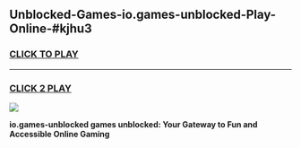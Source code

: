 
## Unblocked-Games-io.games-unblocked-Play-Online-#kjhu3
<h3>
<a href="https://premium.freeplayer.one?title=io.games-unblocked&ref=27F">CLICK TO PLAY</a></h3>
<hr>

<h3>
<a href="https://premium.freeplayer.one?title=io.games-unblocked&ref=27F">CLICK 2 PLAY</a>
  
</h3>

<a href="https://premium.freeplayer.one?title=io.games-unblocked&ref=27F"><img src="https://clearcache.store/games.png"></a>


**io.games-unblocked games unblocked: Your Gateway to Fun and Accessible Online Gaming**
